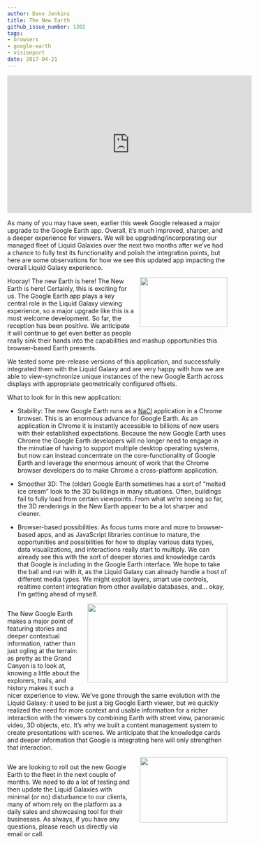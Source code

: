 ```yaml
---
author: Dave Jenkins
title: The New Earth
github_issue_number: 1302
tags:
- browsers
- google-earth
- visionport
date: 2017-04-21
---
```


<iframe allowfullscreen="" frameborder="0" height="315" src="https://www.youtube.com/embed/O-XidwKsKAE" width="560"></iframe>

As many of you may have seen, earlier this week Google released a major upgrade to the Google Earth app. Overall, it’s much improved, sharper, and a deeper experience for viewers. We will be upgrading/incorporating our managed fleet of Liquid Galaxies over the next two months after we’ve had a chance to fully test its functionality and polish the integration points, but here are some observations for how we see this updated app impacting the overall Liquid Galaxy experience.

<div class="separator" style="clear: both; text-align: center;"><a href="/blog/2017/04/the-new-earth/image-0-big.gif" imageanchor="1" style="clear: right; float: right; margin-bottom: 1em; margin-left: 1em;"><img border="0" height="113" src="/blog/2017/04/the-new-earth/image-0.gif" width="200"/></a></div>

Hooray! The new Earth is here! The New Earth is here! Certainly, this is exciting for us. The Google Earth app plays a key central role in the Liquid Galaxy viewing experience, so a major upgrade like this is a most welcome development. So far, the reception has been positive. We anticipate it will continue to get even better as people really sink their hands into the capabilities and mashup opportunities this browser-based Earth presents.

We tested some pre-release versions of this application, and successfully integrated them with the Liquid Galaxy and are very happy with how we are able to view-synchronize unique instances of the new Google Earth across displays with appropriate geometrically configured offsets.

What to look for in this new application:

- Stability: The new Google Earth runs as a [NaCl](https://en.wikipedia.org/wiki/Google_Native_Client) application in a Chrome browser. This is an enormous advance for Google Earth. As an application in Chrome it is instantly accessible to billions of new users with their established expectations. Because the new Google Earth uses Chrome the Google Earth developers will no longer need to engage in the minutiae of having to support multiple desktop operating systems, but now can instead concentrate on the core-functionality of Google Earth and leverage the enormous amount of work that the Chrome browser developers do to make Chrome a cross-platform application.

- Smoother 3D: The (older) Google Earth sometimes has a sort of “melted ice cream” look to the 3D buildings in many situations. Often, buildings fail to fully load from certain viewpoints. From what we’re seeing so far, the 3D renderings in the New Earth appear to be a lot sharper and cleaner.

- Browser-based possibilities: As focus turns more and more to browser-based apps, and as JavaScript libraries continue to mature, the opportunities and possibilities for how to display various data types, data visualizations, and interactions really start to multiply. We can already see this with the sort of deeper stories and knowledge cards that Google is including in the Google Earth interface. We hope to take the ball and run with it, as the Liquid Galaxy can already handle a host of different media types. We might exploit layers, smart use controls, realtime content integration from other available databases, and... okay, I’m getting ahead of myself.

<div class="separator" style="clear: both; text-align: center;"><a href="/blog/2017/04/the-new-earth/image-1-big.png" imageanchor="1" style="clear: right; float: right; margin-bottom: 1em; margin-left: 1em;"><img border="0" height="180" src="/blog/2017/04/the-new-earth/image-1.png" width="320"/></a></div>

The New Google Earth makes a major point of featuring stories and deeper contextual information, rather than just ogling at the terrain: as pretty as the Grand Canyon is to look at, knowing a little about the explorers, trails, and history makes it such a nicer experience to view. We’ve gone through the same evolution with the Liquid Galaxy: it used to be just a big Google Earth viewer, but we quickly realized the need for more context and usable information for a richer interaction with the viewers by combining Earth with street view, panoramic video, 3D objects, etc. It’s why we built a content management system to create presentations with scenes. We anticipate that the knowledge cards and deeper information that Google is integrating here will only strengthen that interaction.

<div class="separator" style="clear: both; text-align: center;"><a href="/blog/2017/04/the-new-earth/image-2-big.jpeg" imageanchor="1" style="clear: right; float: right; margin-bottom: 1em; margin-left: 1em;"><img border="0" height="150" src="/blog/2017/04/the-new-earth/image-2.jpeg" width="200"/></a></div>

We are looking to roll out the new Google Earth to the fleet in the next couple of months. We need to do a lot of testing and then update the Liquid Galaxies with minimal (or no) disturbance to our clients, many of whom rely on the platform as a daily sales and showcasing tool for their businesses. As always, if you have any questions, please reach us directly via email or call.
